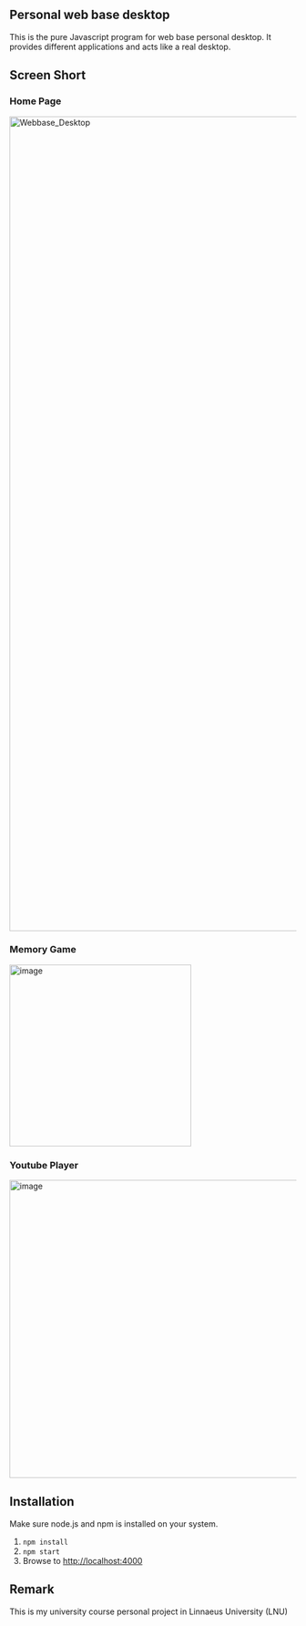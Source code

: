 ## Personal web base desktop
This is the pure Javascript program for web base personal desktop. It provides different applications and acts like a real desktop.

## Screen Short
### Home Page
<img width="1430" alt="Webbase_Desktop" src="https://github.com/leekinming1008/webbase_desktop/assets/161342574/f63d7040-49a2-4931-a4bc-59677ddee087">

### Memory Game
<img width="319" alt="image" src="https://github.com/leekinming1008/webbase_desktop/assets/161342574/32762463-5626-465c-8a66-f9bc2ac33916">

### Youtube Player
<img width="523" alt="image" src="https://github.com/leekinming1008/webbase_desktop/assets/161342574/6d8436a8-4c7d-467b-b26d-cab98e7085af">

## Installation
Make sure node.js and npm is installed on your system.

1. `npm install`
2. `npm start`
3. Browse to [http://localhost:4000](http://localhost:4000)

## Remark
This is my university course personal project in Linnaeus University (LNU)
